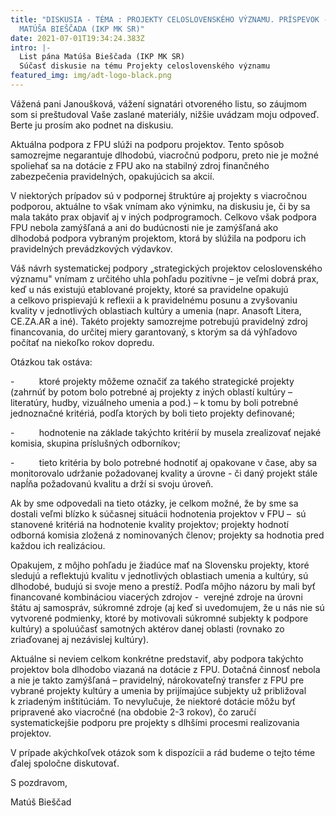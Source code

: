 ```yaml
---
title: "DISKUSIA - TÉMA : PROJEKTY CELOSLOVENSKÉHO VÝZNAMU. PRÍSPEVOK - LIST
  MATÚŠA BIEŠČADA (IKP MK SR)"
date: 2021-07-01T19:34:24.383Z
intro: |-
  List pána Matúša Bieščada (IKP MK SR)
  Súčasť diskusie na tému Projekty celoslovenského významu
featured_img: img/adt-logo-black.png
---
```

Vážená pani Janoušková, vážení signatári otvoreného listu,
so záujmom som si preštudoval Vaše zaslané materiály, nižšie uvádzam moju odpoveď. Berte ju prosím ako podnet na diskusiu.


Aktuálna podpora z FPU slúži na podporu projektov. Tento spôsob samozrejme negarantuje
dlhodobú, viacročnú podporu, preto nie je možné spoliehať sa na dotácie z FPU ako na
stabilný zdroj finančného zabezpečenia pravidelných, opakujúcich sa akcií.


V niektorých prípadov sú v podpornej štruktúre aj projekty s viacročnou podporou, aktuálne
to však vnímam ako výnimku, na diskusiu je, či by sa mala takáto prax objaviť aj v iných
podprogramoch. Celkovo však podpora FPU nebola zamýšľaná a ani do budúcnosti nie je
zamýšľaná ako dlhodobá podpora vybraným projektom, ktorá by slúžila na podporu ich
pravidelných prevádzkových výdavkov.


Váš návrh systematickej podpory „strategických projektov celoslovenského významu" vnímam z určitého uhla pohľadu pozitívne – je veľmi dobrá prax, keď u nás existujú etablované projekty, ktoré sa pravidelne opakujú a celkovo prispievajú k reflexii
a k pravidelnému posunu a zvyšovaniu kvality v jednotlivých oblastiach kultúry a umenia
(napr. Anasoft Litera, CE.ZA.AR a iné). Takéto projekty samozrejme potrebujú pravidelný
zdroj financovania, do určitej miery garantovaný, s ktorým sa dá výhľadovo počítať na
niekoľko rokov dopredu. 


Otázkou tak ostáva:

\-          ktoré projekty môžeme označiť za takého strategické projekty (zahrnúť by potom bolo
potrebné aj projekty z iných oblastí kultúry – literatúry, hudby, vizuálneho umenia a pod.) –
k tomu by boli potrebné jednoznačné kritériá, podľa ktorých by boli tieto projekty definované;

\-          hodnotenie na základe takýchto kritérií by musela zrealizovať nejaké komisia, skupina
príslušných odborníkov;

\-          tieto kritéria by bolo potrebné hodnotiť aj opakovane v čase, aby sa monitorovalo
udržanie požadovanej kvality a úrovne - či daný projekt stále napĺňa požadovanú kvalitu a
drží si svoju úroveň.


Ak by sme odpovedali na tieto otázky, je celkom možné, že by sme sa dostali veľmi blízko
k súčasnej situácii hodnotenia projektov v FPU –  sú stanovené kritériá na hodnotenie kvality
projektov; projekty hodnotí odborná komisia zložená z nominovaných členov; projekty sa
hodnotia pred každou ich realizáciou.


Opakujem, z môjho pohľadu je žiadúce mať na Slovensku projekty, ktoré sledujú a reflektujú
kvalitu v jednotlivých oblastiach umenia a kultúry, sú dlhodobé, budujú si svoje meno
a prestíž. Podľa môjho názoru by mali byť financované kombináciou viacerých zdrojov -
 verejné zdroje na úrovni štátu aj samospráv, súkromné zdroje (aj keď si uvedomujem, že
u nás nie sú vytvorené podmienky, ktoré by motivovali súkromné subjekty k podpore kultúry)
a spoluúčasť samotných aktérov danej oblasti (rovnako zo zriaďovanej aj nezávislej kultúry).  

Aktuálne si neviem celkom konkrétne predstaviť, aby podpora takýchto projektov bola
dlhodobo viazaná na dotácie z FPU. Dotačná činnosť nebola a nie je takto zamýšľaná –
pravidelný, nárokovateľný transfer z FPU pre vybrané projekty kultúry a umenia by
prijímajúce subjekty už približoval k zriadeným inštitúciám. To nevylučuje, že niektoré
dotácie môžu byť pripravené ako viacročné (na obdobie 2-3 rokov), čo zaručí
systematickejšie podporu pre projekty s dlhšími procesmi realizovania projektov.


V prípade akýchkoľvek otázok som k dispozícii a rád budeme o tejto téme ďalej spoločne
diskutovať.


S pozdravom,


Matúš Bieščad